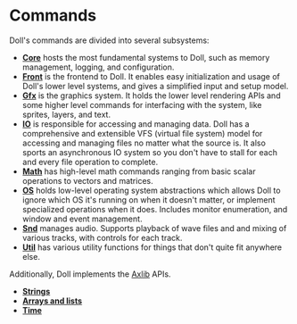 # Commands

Doll's commands are divided into several subsystems:

- [**Core**](Commands-Core.md) hosts the most fundamental systems to Doll, such
  as memory management, logging, and configuration.
- [**Front**](Commands-Front.md) is the frontend to Doll. It enables easy
  initialization and usage of Doll's lower level systems, and gives a simplified
  input and setup model.
- [**Gfx**](Commands-Gfx.md) is the graphics system. It holds the lower level
  rendering APIs and some higher level commands for interfacing with the system,
  like sprites, layers, and text.
- [**IO**](Commands-IO.md) is responsible for accessing and managing data. Doll
  has a comprehensive and extensible VFS (virtual file system) model for
  accessing and managing files no matter what the source is. It also sports an
  asynchronous IO system so you don't have to stall for each and every file
  operation to complete.
- [**Math**](Commands-Math.md) has high-level math commands ranging from basic
  scalar operations to vectors and matrices.
- [**OS**](Commands-OS.md) holds low-level operating system abstractions which
  allows Doll to ignore which OS it's running on when it doesn't matter, or
  implement specialized operations when it does. Includes monitor enumeration,
  and window and event management.
- [**Snd**](Commands-Snd.md) manages audio. Supports playback of wave files and
  and mixing of various tracks, with controls for each track.
- [**Util**](Commands-Util.md) has various utility functions for things that
  don't quite fit anywhere else.

Additionally, Doll implements the [Axlib](https://github.com/axia-sw/axlib)
APIs.

- [**Strings**](Commands-Axlib-String.md)
- [**Arrays and lists**](Commands-Axlib-ArraysAndLists.md)
- [**Time**](Commands-Axlib-Time.md)
